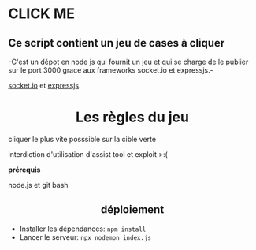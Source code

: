 # CLICK ME 
## Ce script contient un jeu de cases à cliquer  
<p>-C'est un dépot en node js qui fournit un jeu et qui se charge de le publier sur le port 3000 grace aux frameworks socket.io et expressjs.-</p>

[socket.io](https://socket.io) et [expressjs](expressjs.com).


 <div align = 'center'> <h1> Les règles du jeu </h1> </div>
<wh>
<p>cliquer le plus vite posssible sur la cible verte</p>
<p>interdiction d'utilisation d'assist tool et exploit >:(</p>


**prérequis**
<p>node.js et git bash</p>

<div align = 'center'> <h2> déploiement </h2> </div>

- Installer les dépendances: `npm install`
- Lancer le serveur: `npx nodemon index.js`


